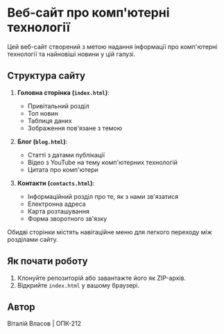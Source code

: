 # Веб-сайт про комп'ютерні технології

Цей веб-сайт створений з метою надання інформації про комп'ютерні технології та найновіші новини у цій галузі.

## Структура сайту

1. **Головна сторінка (`index.html`)**:
    - Привітальний розділ
    - Топ новин
    - Таблиця даних
    - Зображення пов'язане з темою

2. **Блог (`blog.html`)**:
    - Статті з датами публікації
    - Відео з YouTube на тему комп'ютерних технологій
    - Цитата про комп'ютери

3. **Контакти (`contacts.html`)**:
    - Інформаційний розділ про те, як з нами зв'язатися
    - Електронна адреса
    - Карта розташування
    - Форма зворотного зв'язку

Обидві сторінки містять навігаційне меню для легкого переходу між розділами сайту.

## Як почати роботу

1. Клонуйте репозиторій або завантажте його як ZIP-архів.
2. Відкрийте `index.html` у вашому браузері.


## Автор

Віталій Власов | ОПК-212

